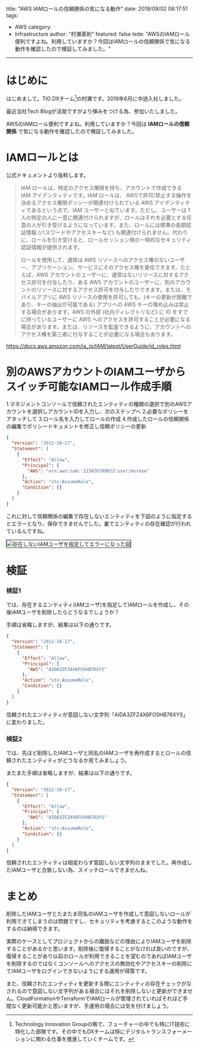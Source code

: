 title: "AWS IAMロールの信頼関係の気になる動作"
date: 2019/09/02 08:17:51
tags:
  - AWS
category:
  - Infrastructure
author: "村瀬善則"
featured: false
lede: "AWSのIAMロール便利ですよね。利用していますか？今回はIAMロールの信頼関係で気になる動作を確認したので検証してみました。"
---
# はじめに

はじめまして。TIG DXチーム[^1]の村瀬です。2019年6月に中途入社しました。
[^1]: Technology Innovation Groupの略で、フューチャーの中でも特にIT技術に特化した部隊です。その中でもDXチームは特にデジタルトランスフォーメーションに関わる仕事を推進していくチームです。

最近当社Tech Blogが活発ですがより弾みをつける為、参加いたしました。

AWSのIAMロール便利ですよね。利用していますか？今回は **IAMロールの信頼関係** で気になる動作を確認したので検証してみました。

# IAMロールとは

公式ドキュメントより抜粋します。

>IAM ロールは、特定のアクセス権限を持ち、アカウントで作成できる IAM アイデンティティです。IAM ロールは、 AWSで許可/禁止する操作を決めるアクセス権限ポリシーが関連付けられている AWS アイデンティティであるという点で、IAM ユーザーと似ています。ただし、ユーザーは 1 人の特定の人に一意に関連付けられますが、ロールはそれを必要とする任意の人が引き受けるようになっています。また、ロールには標準の長期認証情報 (パスワードやアクセスキーなど) も関連付けられません。代わりに、ロールを引き受けると、ロールセッション用の一時的なセキュリティ認証情報が提供されます。

>ロールを使用して、通常は AWS リソースへのアクセス権のないユーザー、アプリケーション、サービスにそのアクセス権を委任できます。たとえば、AWS アカウントのユーザーに、通常はないリソースに対するアクセス許可を付与したり、ある AWS アカウントのユーザーに、別のアカウントのリソースに対するアクセス許可を付与したりできます。または、モバイルアプリに AWS リソースの使用を許可しても、(キーの更新が困難であり、キーの抽出が可能である) アプリへの AWS キーの埋め込みは禁止する場合があります。AWS の外部 (社内ディレクトリなど) に ID をすでに持っているユーザーに AWS へのアクセスを許可することが必要になる場合があります。または、リソースを監査できるように、アカウントへのアクセス権を第三者に付与することが必要になる場合もあります。

https://docs.aws.amazon.com/ja_jp/IAM/latest/UserGuide/id_roles.html


# 別のAWSアカウントのIAMユーザからスイッチ可能なIAMロール作成手順

1.マネジメントコンソールで信頼されたエンティティの種類の選択で別のAWSアカウントを選択しアカウントIDを入力し、次のステップへ
2.必要なポリシーをアタッチして
3.ロール名を入力してロールの作成
4.作成したロールの信頼関係の編集でポリシードキュメントを修正し信頼ポリシーの更新

``` json 信頼関係jsonイメージ
{
  "Version": "2012-10-17",
  "Statement": [
    {
      "Effect": "Allow",
      "Principal": {
        "AWS": "arn:aws:iam::123456789012:user/murase"
      },
      "Action": "sts:AssumeRole",
      "Condition": {}
    }
  ]
}
```

これに対して信頼関係の編集で存在しないエンティティを下図のように指定するとエラーとなり、保存できませんでした。裏でエンティティの存在確認が行われているんですね。

<img src="/images/20190902/err.png" style="border:solid 1px #000000" alt="存在しないIAMユーザを指定してエラーになった図">


# 検証

### 検証1

では、存在するエンティティ(IAMユーザ)を指定してIAMロールを作成し、その後IAMユーザを削除したらどうなるでしょうか？

手順は省略しますが、結果は以下の通りです。

``` json IAMユーザ削除後の信頼関係jsonイメージ
{
  "Version": "2012-10-17",
  "Statement": [
    {
      "Effect": "Allow",
      "Principal": {
        "AWS": "AIDA3ZFZ4X6FO5HB76XYS"
      },
      "Action": "sts:AssumeRole",
      "Condition": {}
    }
  ]
}
```

信頼されたエンティティが意図しない文字列「AIDA3ZFZ4X6FO5HB76XYS」に変わりました。

### 検証2

では、先ほど削除したIAMユーザと同名のIAMユーザを再作成するとロールの信頼されたエンティティがどうなるか見てみましょう。

またまた手順は省略しますが、結果は以下の通りです。

``` json 同名IAMユーザ作成後の信頼関係jsonイメージ
{
  "Version": "2012-10-17",
  "Statement": [
    {
      "Effect": "Allow",
      "Principal": {
        "AWS": "AIDA3ZFZ4X6FO5HB76XYS"
      },
      "Action": "sts:AssumeRole",
      "Condition": {}
    }
  ]
}
```

信頼されたエンティティは相変わらず意図しない文字列のままでした。再作成したIAMユーザと合致しない為、スイッチロールできませんね。


# まとめ
削除したIAMユーザとたまたま同名のIAMユーザを作成して意図しないロールが利用できてしまうのは問題ですし、セキュリティを考慮するとこのような動作をするのは納得できます。

実際のケースとしてプロジェクトからの離脱などの理由によりIAMユーザを削除することがあるかと思います。削除後に復帰することがなければ良いのですが、復帰することがあり以前のロールが利用できることを望むのであればIAMユーザを削除するのではなくコンソールへのアクセスの無効化やアクセスキーの削除にてIAMユーザをログインできないようにする運用が得策です。

また、信頼されたエンティティを更新する際にエンティティの存在チェックがなされるので意図しない文字列がある場合にはそれを削除しないと更新ができません。CloudFormationやTerraformでIAMロールが管理されていればそれほど手間なく更新可能かと思いますが、手運用の場合には気を付けましょう。

